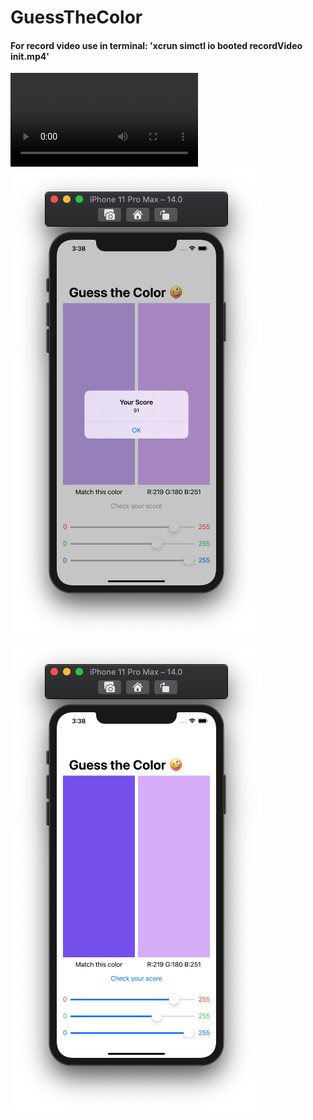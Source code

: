 # GuessTheColor

#### For record video use in terminal: 'xcrun simctl io booted recordVideo init.mp4'

![](https://github.com/ram4ik/GuessTheColor/blob/main/GuessTheColor/Assets.xcassets/init.dataset/init.mp4?raw=true)
![](https://github.com/ram4ik/GuessTheColor/blob/main/GuessTheColor/Assets.xcassets/Screenshot%202020-08-03%20at%2015.38.04.imageset/Screenshot%202020-08-03%20at%2015.38.04.png)
![](https://github.com/ram4ik/GuessTheColor/blob/main/GuessTheColor/Assets.xcassets/Screenshot%202020-08-03%20at%2015.38.09.imageset/Screenshot%202020-08-03%20at%2015.38.09.png)
